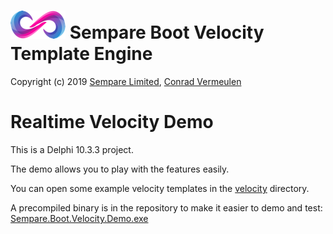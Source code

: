 # ![](../../images/sempare-logo-45px.png) Sempare Boot Velocity Template Engine

Copyright (c) 2019 [Sempare Limited](http://www.sempare.ltd), [Conrad Vermeulen](mailto:conrad.vermeulen@gmail.com)

# Realtime Velocity Demo

This is a Delphi 10.3.3 project.

The demo allows you to play with the features easily.

You can open some example velocity templates in the [velocity](./velocity) directory.

A precompiled binary is in the repository to make it easier to demo and test: [Sempare.Boot.Velocity.Demo.exe](./Sempare.Boot.Velocity.Demo.exe)